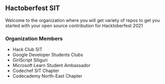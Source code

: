 ## Hactoberfest SIT
Welcome to the organization where you will get variety of repos to get you started with your open source contribution for Hacktoberfest 2021

### Organization Members
- Hack Club SIT
- Google Developer Students Clubs
- GirlScript Siliguri
- Microsoft Learn Student Ambassador
- Codechef SIT Chapter
- Codecademy North-East Chapter

